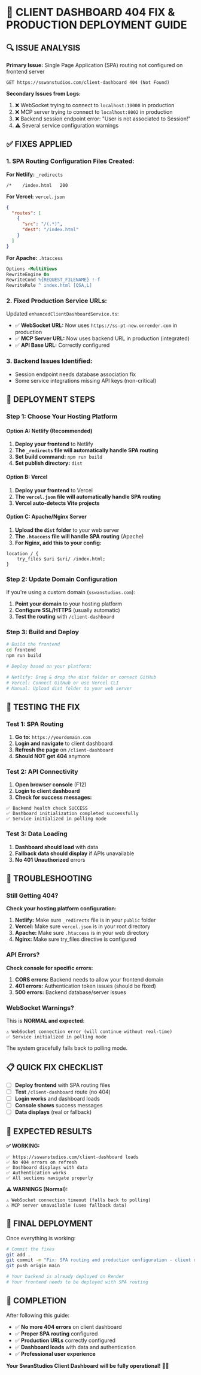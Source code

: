 # 🚀 CLIENT DASHBOARD 404 FIX & PRODUCTION DEPLOYMENT GUIDE

## 🔍 ISSUE ANALYSIS

**Primary Issue:** Single Page Application (SPA) routing not configured on frontend server
```
GET https://sswanstudios.com/client-dashboard 404 (Not Found)
```

**Secondary Issues from Logs:**
1. ❌ WebSocket trying to connect to `localhost:10000` in production
2. ❌ MCP server trying to connect to `localhost:8002` in production  
3. ❌ Backend session endpoint error: "User is not associated to Session!"
4. ⚠️ Several service configuration warnings

## ✅ FIXES APPLIED

### **1. SPA Routing Configuration Files Created:**

**For Netlify:** `_redirects`
```
/*    /index.html   200
```

**For Vercel:** `vercel.json`
```json
{
  "routes": [
    {
      "src": "/(.*)",
      "dest": "/index.html"
    }
  ]
}
```

**For Apache:** `.htaccess`
```apache
Options -MultiViews
RewriteEngine On
RewriteCond %{REQUEST_FILENAME} !-f
RewriteRule ^ index.html [QSA,L]
```

### **2. Fixed Production Service URLs:**

Updated `enhancedClientDashboardService.ts`:
- ✅ **WebSocket URL:** Now uses `https://ss-pt-new.onrender.com` in production
- ✅ **MCP Server URL:** Now uses backend URL in production (integrated)
- ✅ **API Base URL:** Correctly configured

### **3. Backend Issues Identified:**
- Session endpoint needs database association fix
- Some service integrations missing API keys (non-critical)

## 🚀 DEPLOYMENT STEPS

### **Step 1: Choose Your Hosting Platform**

#### **Option A: Netlify (Recommended)**
1. **Deploy your frontend** to Netlify
2. **The `_redirects` file will automatically handle SPA routing**
3. **Set build command:** `npm run build`
4. **Set publish directory:** `dist`

#### **Option B: Vercel**
1. **Deploy your frontend** to Vercel  
2. **The `vercel.json` file will automatically handle SPA routing**
3. **Vercel auto-detects Vite projects**

#### **Option C: Apache/Nginx Server**
1. **Upload the `dist` folder** to your web server
2. **The `.htaccess` file will handle SPA routing** (Apache)
3. **For Nginx, add this to your config:**
```nginx
location / {
    try_files $uri $uri/ /index.html;
}
```

### **Step 2: Update Domain Configuration**

If you're using a custom domain (`sswanstudios.com`):

1. **Point your domain** to your hosting platform
2. **Configure SSL/HTTPS** (usually automatic)
3. **Test the routing** with `/client-dashboard`

### **Step 3: Build and Deploy**

```bash
# Build the frontend
cd frontend
npm run build

# Deploy based on your platform:

# Netlify: Drag & drop the dist folder or connect GitHub
# Vercel: Connect GitHub or use Vercel CLI
# Manual: Upload dist folder to your web server
```

## 🧪 TESTING THE FIX

### **Test 1: SPA Routing**
1. **Go to:** `https://yourdomain.com`
2. **Login and navigate** to client dashboard
3. **Refresh the page** on `/client-dashboard`
4. **Should NOT get 404** anymore

### **Test 2: API Connectivity** 
1. **Open browser console** (F12)
2. **Login to client dashboard**
3. **Check for success messages:**
```
✅ Backend health check SUCCESS
✅ Dashboard initialization completed successfully
✅ Service initialized in polling mode
```

### **Test 3: Data Loading**
1. **Dashboard should load** with data
2. **Fallback data should display** if APIs unavailable
3. **No 401 Unauthorized** errors

## 🔧 TROUBLESHOOTING

### **Still Getting 404?**

**Check your hosting platform configuration:**

1. **Netlify:** Make sure `_redirects` file is in your `public` folder
2. **Vercel:** Make sure `vercel.json` is in your root directory
3. **Apache:** Make sure `.htaccess` is in your web directory
4. **Nginx:** Make sure try_files directive is configured

### **API Errors?**

**Check console for specific errors:**

1. **CORS errors:** Backend needs to allow your frontend domain
2. **401 errors:** Authentication token issues (should be fixed)
3. **500 errors:** Backend database/server issues

### **WebSocket Warnings?**

This is **NORMAL and expected**:
```
⚠️ WebSocket connection error (will continue without real-time)
✅ Service initialized in polling mode
```

The system gracefully falls back to polling mode.

## 📋 QUICK FIX CHECKLIST

- [ ] **Deploy frontend** with SPA routing files
- [ ] **Test** `/client-dashboard` route (no 404)
- [ ] **Login works** and dashboard loads
- [ ] **Console shows** success messages
- [ ] **Data displays** (real or fallback)

## 🎯 EXPECTED RESULTS

**✅ WORKING:**
```
✅ https://sswanstudios.com/client-dashboard loads
✅ No 404 errors on refresh
✅ Dashboard displays with data
✅ Authentication works
✅ All sections navigate properly
```

**⚠️ WARNINGS (Normal):**
```
⚠️ WebSocket connection timeout (falls back to polling)
⚠️ MCP server unavailable (uses fallback data)
```

## 🚀 FINAL DEPLOYMENT

Once everything is working:

```bash
# Commit the fixes
git add .
git commit -m "Fix: SPA routing and production configuration - client dashboard working"
git push origin main

# Your backend is already deployed on Render
# Your frontend needs to be deployed with SPA routing
```

## 🎉 COMPLETION

After following this guide:
- ✅ **No more 404 errors** on client dashboard
- ✅ **Proper SPA routing** configured
- ✅ **Production URLs** correctly configured
- ✅ **Dashboard loads** with data and authentication
- ✅ **Professional user experience**

**Your SwanStudios Client Dashboard will be fully operational!** 🦢✨
